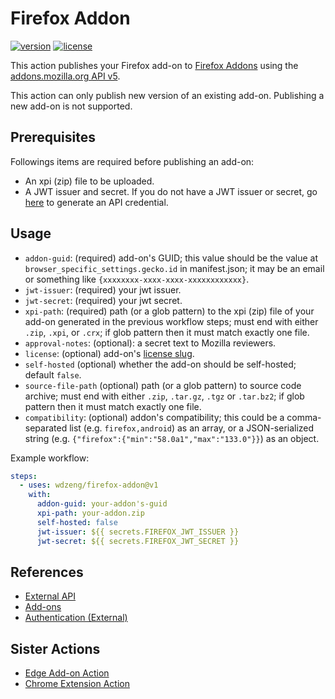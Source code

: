 # Firefox Addon

[![version](https://img.shields.io/github/v/release/wdzeng/firefox-addon)](https://github.com/wdzeng/firefox-addon/releases/latest)
[![license](https://img.shields.io/github/license/wdzeng/firefox-addon?color=red)](https://github.com/wdzeng/firefox-addon/blob/main/LICENSE)

This action publishes your Firefox add-on to [Firefox Addons](https://addons.mozilla.org/) using the
[addons.mozilla.org API v5](https://addons-server.readthedocs.io/en/latest/topics/api/index.html).

This action can only publish new version of an existing add-on. Publishing a new add-on is not
supported.

## Prerequisites

Followings items are required before publishing an add-on:

- An xpi (zip) file to be uploaded.
- A JWT issuer and secret. If you do not have a JWT issuer or secret, go [here](https://addons.mozilla.org/en-US/developers/addon/api/key/)
  to generate an API credential.

## Usage

- `addon-guid`: (required) add-on's GUID; this value should be the value at
  `browser_specific_settings.gecko.id` in manifest.json; it may be an email or something like
  `{xxxxxxxx-xxxx-xxxx-xxxxxxxxxxxx}`.
- `jwt-issuer`: (required) your jwt issuer.
- `jwt-secret`: (required) your jwt secret.
- `xpi-path`: (required) path (or a glob pattern) to the xpi (zip) file of your add-on generated in
   the previous workflow steps; must end with either `.zip`, `.xpi`, or `.crx`; if glob pattern then
   it must match exactly one file.
- `approval-notes`: (optional): a secret text to Mozilla reviewers.
- `license`: (optional) add-on's [license slug](https://addons-server.readthedocs.io/en/latest/topics/api/licenses.html#license-choices-non-themes).
- `self-hosted` (optional) whether the add-on should be self-hosted; default `false`.
- `source-file-path` (optional) path (or a glob pattern) to source code archive; must end with
   either `.zip`, `.tar.gz`, `.tgz` or `.tar.bz2`; if glob pattern then it must match exactly one
   file.
- `compatibility`: (optional) addon's compatibility; this could be a comma-separated list (e.g.
  `firefox,android`) as an array, or a JSON-serialized string (e.g.
  `{"firefox":{"min":"58.0a1","max":"133.0"}}`) as an object.

Example workflow:

```yaml
steps:
  - uses: wdzeng/firefox-addon@v1
    with:
      addon-guid: your-addon's-guid
      xpi-path: your-addon.zip
      self-hosted: false
      jwt-issuer: ${{ secrets.FIREFOX_JWT_ISSUER }}
      jwt-secret: ${{ secrets.FIREFOX_JWT_SECRET }}
```

## References

- [External API](https://addons-server.readthedocs.io/en/latest/topics/api/index.html)
- [Add-ons](https://mozilla.github.io/addons-server/topics/api/addons.html)
- [Authentication (External)](https://addons-server.readthedocs.io/en/latest/topics/api/auth.html#create-a-jwt-for-each-request)

## Sister Actions

- [Edge Add-on Action](https://github.com/wdzeng/edge-addon)
- [Chrome Extension Action](https://github.com/wdzeng/chrome-extension)
